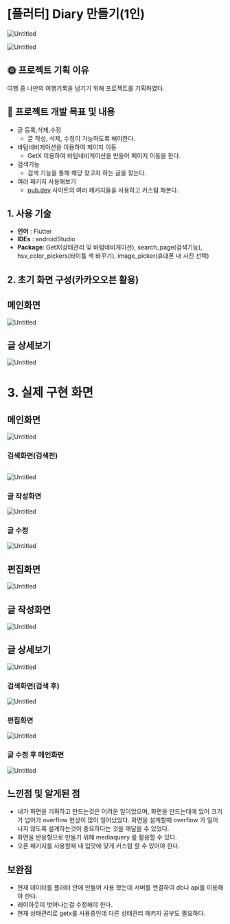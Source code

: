 # [플러터] Diary 만들기(1인)

![Untitled](https://s3-us-west-2.amazonaws.com/secure.notion-static.com/2e2c23c3-9d92-45cd-b3e1-bacc328781e0/Untitled.png)

![Untitled](https://s3-us-west-2.amazonaws.com/secure.notion-static.com/7f39fa8b-40c3-4b5e-938f-097231c1013d/Untitled.png)

## 🌞 프로젝트 기획 이유

여행 중 나만의 여행기록을 남기기 위해 프로젝트를 기획하였다. 

## 🤩 프로젝트 개발 목표 및 내용

- 글 등록,삭제,수정
    - 글 작성, 삭제, 수정이 가능하도록 해야한다.
- 바텀네비게이션을 이용하여 페이지 이동
    - GetX 이용하여 바텀네비게이션을 만들어 페이지 이동을 한다.
- 검색기능
    - 검색 기능을 통해 해당 찾고자 하는 글을 찾는다.
- 여러 패키지 사용해보기
    - [pub.dev](http://pub.dev) 사이트의 여러 패키지들을 사용하고 커스텀 해본다.

## **1. 사용 기술**

- **언어** : Flutter
- **IDEs** : androidStudio
- **Package**: GetX(상태관리 및 바텀네비게이션), search_page(검색기능), hsv_color_pickers(타이틀 색 바꾸기), image_picker(휴대폰 내 사진 선택)

## 2. 초기 화면 구성(카카오오븐 활용)

## 메인화면

![Untitled](https://s3-us-west-2.amazonaws.com/secure.notion-static.com/517a7d26-e587-4749-b06e-c26be7c5c4b6/Untitled.png)

## 글 상세보기

![Untitled](https://s3-us-west-2.amazonaws.com/secure.notion-static.com/99c91138-8dec-4392-ba72-9db5150ad22a/Untitled.png)

# 3. 실제 구현 화면

## 메인화면

![Untitled](https://s3-us-west-2.amazonaws.com/secure.notion-static.com/17627316-f761-4fef-b82f-ad2554c75b60/Untitled.png)

### 검색화면(검색전)

## 

     

![Untitled](https://s3-us-west-2.amazonaws.com/secure.notion-static.com/c4e5b5b2-2d53-45ad-a0c7-77870da94dc0/Untitled.png)

### 글 작성화면

![Untitled](https://s3-us-west-2.amazonaws.com/secure.notion-static.com/858ba405-087c-416e-862e-d624a73b09e1/Untitled.png)

### 글 수정

![Untitled](https://s3-us-west-2.amazonaws.com/secure.notion-static.com/fb66da9b-f85f-40ed-81f1-2d266d5953d9/Untitled.png)

## 편집화면

![Untitled](https://s3-us-west-2.amazonaws.com/secure.notion-static.com/bafb9e4b-a5ef-4fe7-971c-8d7319f5ed65/Untitled.png)

## 글 작성화면

![Untitled](https://s3-us-west-2.amazonaws.com/secure.notion-static.com/8205f966-b4ea-4a27-a2fb-1a39476e8df0/Untitled.png)

  

## 글 상세보기

![Untitled](https://s3-us-west-2.amazonaws.com/secure.notion-static.com/b1388255-91aa-4ff9-b53b-bb5913c18f18/Untitled.png)

### 검색화면(검색 후)

![Untitled](https://s3-us-west-2.amazonaws.com/secure.notion-static.com/559cfa00-d689-4bcd-bfcf-5f05c318dee8/Untitled.png)

### 편집화면

![Untitled](https://s3-us-west-2.amazonaws.com/secure.notion-static.com/263a0e25-de26-4cca-88da-29298e6c0b70/Untitled.png)

### 글 수정 후 메인화면

![Untitled](https://s3-us-west-2.amazonaws.com/secure.notion-static.com/8a773574-4a28-454b-8189-e6a3d7383551/Untitled.png)

## 느낀점 및 알게된 점

- 내가 화면을 기획하고 만드는것은 어려운 일이었으며, 화면을 만드는데에 있어 크기가 넘어가 overflow 현상이 많이 일어났었다. 화면을 설계할때 overflow 가 일어나지 않도록 설계하는것이 중요하다는 것을 깨달을 수 있었다.
- 화면을 반응형으로 만들기 위해 mediaquery 를 활용할 수 있다.
- 오픈 패키지를 사용할때 내 입맛에 맞게 커스텀 할 수 있어야 한다.

## 보완점

- 현재 데이터를 플러터 안에 만들어 사용 했는데 서버를 연결하여 db나 api를 이용해야 한다.
- 레이아웃이 벗어나는걸 수정해야 한다.
- 현재 상태관리로 getx를 사용중인데 다른 상태관리 패키지 공부도 필요하다.
